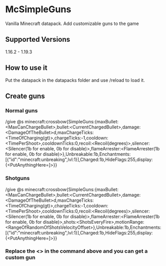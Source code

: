# McSimpleGuns
Vanilla Minecraft datapack. Add customizable guns to the game

## Supported Versions
1.16.2 - 1.19.3

## How to use it

Put the datapack in the datapacks folder and use /reload to load it.

## Create guns

### Normal guns

/give @s minecraft:crossbow{SimpleGuns:{maxBullet:\<MaxCanChargeBullet>,bullet:\<CurrentChargedBullet>,damage:\<DamageOfTheBullet>d,maxChargeTicks:\<TimeOfCharging(gt)>,chargeTicks:-1,cooldown:\<TimePerShoot>,cooldownTicks:0,recoil:\<Recoil(degrees)>,silencer:\<Silencer(1b for enable, 0b for disable)>,flameArrester:\<FlameArrester(1b for enable, 0b for disable)>},Unbreakable:1b,Enchantments:[{"id":"minecraft:unbreaking",lvl:1}],Charged:1b,HideFlags:255,display:{<PutAnythingHere=]>}}

### Shotguns

/give @s minecraft:crossbow{SimpleGuns:{maxBullet:\<MaxCanChargeBullet>,bullet:\<CurrentChargedBullet>,damage:\<DamageOfTheBullet>d,maxChargeTicks:\<TimeOfCharging(gt)>,chargeTicks:-1,cooldown:\<TimePerShoot>,cooldownTicks:0,recoil:\<Recoil(degrees)>,silencer:\<Silencer(1b for enable, 0b for disable)>,flameArrester:\<FlameArrester(1b for enable, 0b for disable)>,shots:\<ShotsEveryFire>,motionRange:\<RangeOfRandomOfShotsVelocityOffset>},Unbreakable:1b,Enchantments:[{"id":"minecraft:unbreaking",lvl:1}],Charged:1b,HideFlags:255,display:{<PutAnythingHere=]>}}

### Replace the <> in the command above and you can get a custom gun
